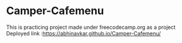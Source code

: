 # Camper-Cafemenu
This is practicing project made under freecodecamp.org as a project 
<br>
Deployed link :https://abhinavkar.github.io/Camper-Cafemenu/
